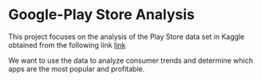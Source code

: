 # Google-Play Store Analysis

This project focuses on the analysis of the Play Store data set in Kaggle obtained from the following link [link](https://www.kaggle.com/lava18/google-play-store-apps)

We want to use the data to analyze consumer trends and determine which apps are the most popular and profitable. 